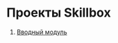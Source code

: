 # Проекты Skillbox
1. [Вводный модуль](https://github.com/v-mgrgt/Skillbox/tree/main/introductoryModule)
